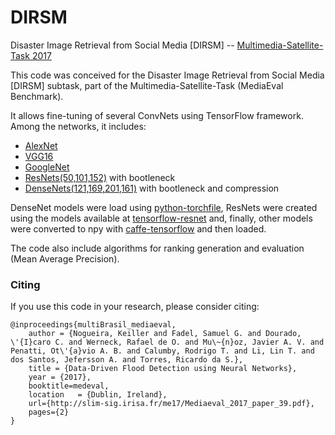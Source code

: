 # DIRSM
Disaster Image Retrieval from Social Media [DIRSM] -- [Multimedia-Satellite-Task 2017](http://www.multimediaeval.org/mediaeval2017/multimediasatellite/)

This code was conceived for the Disaster Image Retrieval from Social Media [DIRSM] subtask, part of the Multimedia-Satellite-Task (MediaEval Benchmark).

It allows fine-tuning of several ConvNets using TensorFlow framework.
Among the networks, it includes:

  - [AlexNet](https://papers.nips.cc/paper/4824-imagenet-classification-with-deep-convolutional-neural-networks)
  - [VGG16](https://arxiv.org/abs/1409.1556)
  - [GoogleNet](https://arxiv.org/abs/1409.4842)
  - [ResNets(50,101,152)](https://arxiv.org/abs/1512.03385) with bootleneck
  - [DenseNets(121,169,201,161)](https://arxiv.org/abs/1608.06993) with bootleneck and compression

DenseNet models were load using [python-torchfile](https://github.com/bshillingford/python-torchfile), ResNets were created using the models available at [tensorflow-resnet](https://github.com/ry/tensorflow-resnet) and, finally, other models were converted to npy with [caffe-tensorflow](https://github.com/ethereon/caffe-tensorflow) and then loaded.

The code also include algorithms for ranking generation and evaluation (Mean Average Precision).

### Citing

If you use this code in your research, please consider citing:

    @inproceedings{multiBrasil_mediaeval,
		author = {Nogueira, Keiller and Fadel, Samuel G. and Dourado, \'{I}caro C. and Werneck, Rafael de O. and Mu\~{n}oz, Javier A. V. and Penatti, Ot\'{a}vio A. B. and Calumby, Rodrigo T. and Li, Lin T. and dos Santos, Jefersson A. and Torres, Ricardo da S.},
		title = {Data-Driven Flood Detection using Neural Networks},
		year = {2017},
		booktitle=medeval,
		location   = {Dublin, Ireland},
		url={http://slim-sig.irisa.fr/me17/Mediaeval_2017_paper_39.pdf},
		pages={2}
	}